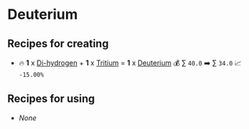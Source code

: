 # Deuterium

## Recipes for creating

* 🔥 **1** x [Di-hydrogen](<Di-hydrogen.md>) + **1** x [Tritium](<Tritium.md>) = **1** x [Deuterium](<Deuterium.md>) 💰 ∑ `40.0` ➡️ ∑ `34.0` 📈 `-15.00%`


## Recipes for using

* _None_

